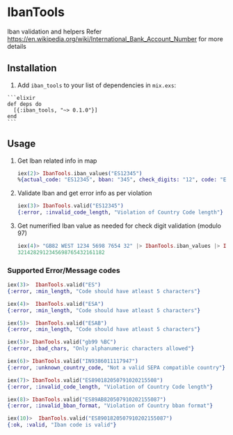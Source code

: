 # IbanTools

Iban validation and helpers
Refer <https://en.wikipedia.org/wiki/International_Bank_Account_Number> for more details

## Installation

  1. Add `iban_tools` to your list of dependencies in `mix.exs`:

    ```elixir
    def deps do
      [{:iban_tools, "~> 0.1.0"}]
    end
    ```

## Usage

  1. Get Iban related info in map

      ```elixir
      iex(2)> IbanTools.iban_values("ES12345")
      %{actual_code: "ES12345", bban: "345", check_digits: "12", code: "ES12345", country_code: "ES", len: 7}
      ```

  2. Validate Iban and get error info as per violation

      ```elixir
      iex(3)> IbanTools.valid("ES12345")
      {:error, :invalid_code_length, "Violation of Country Code length"}
      ```

  3. Get numerified Iban value as needed for check digit validation (modulo 97)

      ```elixir
      iex(4)> "GB82 WEST 1234 5698 7654 32" |> IbanTools.iban_values |> IbanTools.Numerify.numerify
      3214282912345698765432161182
      ```

### Supported Error/Message codes

  ```elixir
  iex(3)>  IbanTools.valid("ES")
  {:error, :min_length, "Code should have atleast 5 characters"}

  iex(4)>  IbanTools.valid("ESA")
  {:error, :min_length, "Code should have atleast 5 characters"}

  iex(5)>  IbanTools.valid("ESAB")
  {:error, :min_length, "Code should have atleast 5 characters"}
  ```

  ```elixir
  iex(5)> IbanTools.valid("gb99 %BC")
  {:error, :bad_chars, "Only alphanumeric characters allowed"}
  ```

  ```elixir
  iex(6)> IbanTools.valid("IN9386011117947")
  {:error, :unknown_country_code, "Not a valid SEPA compatible country"}
  ```

  ```elixir
  iex(7)> IbanTools.valid("ES890182050791020215508")
  {:error, :invalid_code_length, "Violation of Country Code length"}
  ```

  ```elixir
  iex(8)> IbanTools.valid("ES89AB820507910202155087")
  {:error, :invalid_bban_format, "Violation of Country bban format"}
  ```

  ```elixir
  iex(10)>  IbanTools.valid("ES8901820507910202155087")
  {:ok, :valid, "Iban code is valid"}
  ```
